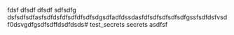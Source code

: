 fdsf
dfsdf
dfsdf
sdfsdfg
dsfsdfsdfasfsdfdsfdfsdfdfsdfsdgsdfadfdssdasfdfsdfsdfsdfsdfgssfsdfdsfvsdf0dsvgdfgsdfsdffdsdfdsds# test_secrets
secrets
asdfsf
